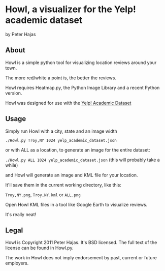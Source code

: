 Howl, a visualizer for the Yelp! academic dataset
=================================================

by Peter Hajas

About
-----

Howl is a simple python tool for visualizing location reviews around your town.

The more red/white a point is, the better the reviews.

Howl requires Heatmap.py, the Python Image Library and a recent Python version.

Howl was designed for use with the [Yelp! Academic Dataset](http://www.yelp.com/academic_dataset)

Usage
-----

Simply run Howl with a city, state and an image width

`./Howl.py Troy,NY 1024 yelp_academic_dataset.json`

or with ALL as a location, to generate an image for the entire dataset:

`./Howl.py ALL 1024 yelp_academic_dataset.json`
(this will probably take a while)

and Howl will generate an image and KML file for your location.

It'll save them in the current working directory, like this:

`Troy,NY.png`, `Troy,NY.kml` or `ALL.png`

Open Howl KML files in a tool like Google Earth to visualize reviews.

It's really neat!

Legal
-----

Howl is Copyright 2011 Peter Hajas. It's BSD licensed. The full text of the
license can be found in Howl.py.

The work in Howl does not imply endorsement by past, current or future
employers.
